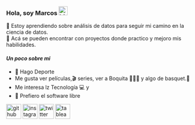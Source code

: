 ### Hola, soy Marcos <img src="https://user-images.githubusercontent.com/1303154/88677602-1635ba80-d120-11ea-84d8-d263ba5fc3c0.gif" width="24px" alt="hi">
🌱 Estoy aprendiendo sobre análisis de datos para seguir mi camino en la ciencia de datos. <br>
💼 Acá se pueden encontrar con proyectos donde practico y mejoro mis habilidades. 
#### _Un poco sobre mi_
* 🥊 Hago Deporte 
* Me gusta ver películas,🎬 series, ver a Boquita 💙💛💙 y algo de basquet.🏀 
* Me interesa lz Tecnología 💻 y
* 🐧 Prefiero el software libre


[<img src='https://cdn.jsdelivr.net/npm/simple-icons@3.0.1/icons/github.svg' alt='github' height='40'>](https://github.com/marcosbutti)  [<img src='https://cdn.jsdelivr.net/npm/simple-icons@3.0.1/icons/instagram.svg' alt='instagram' height='40'>](https://www.instagram.com/marcos.b/)  [<img src='https://cdn.jsdelivr.net/npm/simple-icons@3.0.1/icons/twitter.svg' alt='twitter' height='40'>](https://twitter.com/marcosbutti)  [<img src='https://cdn.jsdelivr.net/npm/simple-icons@3.0.1/icons/tableau.svg' alt='tableau' height='40'>](https://public.tableau.com/app/profile/marcosb) 
